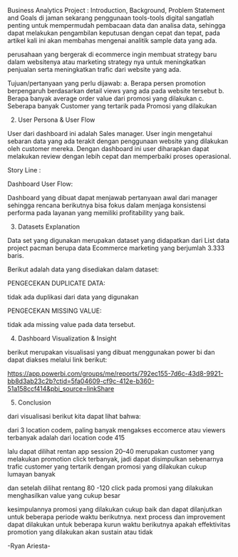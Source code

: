 Business Analytics Project :
Introduction, Background, Problem Statement and Goals
di jaman sekarang penggunaan tools-tools digital sangatlah penting untuk mempermudah pembacaan data dan analisa data, sehingga dapat melakukan pengambilan keputusan dengan cepat dan tepat, pada artikel kali ini akan membahas mengenai analitik sample data yang ada.

perusahaan yang bergerak di ecommerce ingin membuat strategy baru dalam websitenya atau marketing strategy nya untuk meningkatkan penjualan serta meningkatkan trafic dari website yang ada.

Tujuan/pertanyaan yang perlu dijawab:
a. Berapa persen promotion berpengaruh berdasarkan detail views yang ada pada website tersebut
b. Berapa banyak average order value dari promosi yang dilakukan
c. Seberapa banyak Customer yang tertarik pada Promosi yang dilakukan

2. User Persona & User Flow

User dari dashboard ini adalah Sales manager. User ingin mengetahui sebaran data yang ada terakit dengan penggunaan website yang dilakukan oleh customer mereka.
Dengan dashboard ini user diharapkan dapat melakukan review dengan lebih cepat dan memperbaiki proses operasional.

Story Line :


Dashboard User Flow:


Dashboard yang dibuat dapat menjawab pertanyaan awal dari manager sehingga rencana berikutnya bisa fokus dalam menjaga konsistensi performa pada layanan yang memiliki profitability yang baik.

3. Datasets Explanation

Data set yang digunakan merupakan dataset yang didapatkan dari List data project pacman berupa data Ecommerce marketing yang berjumlah 3.333 baris.

Berikut adalah data yang disediakan dalam dataset:


PENGECEKAN DUPLICATE DATA:


tidak ada duplikasi dari data yang digunakan

PENGECEKAN MISSING VALUE:


tidak ada missing value pada data tersebut.

4. Dashboard Visualization & Insight


berikut merupakan visualisasi yang dibuat menggunakan power bi dan dapat diakses melalui link berikut:

https://app.powerbi.com/groups/me/reports/792ec155-7d6c-43d8-9921-bb8d3ab23c2b?ctid=5fa04609-cf9c-412e-b360-51a158ccf414&pbi_source=linkShare

5. Conclusion

dari visualisasi berikut kita dapat lihat bahwa:


dari 3 location codem, paling banyak mengakses eccomerce atau viewers terbanyak adalah dari location code 415


lalu dapat dilihat rentan app session 20–40 merupakan customer yang melakukan promotion click terbanyak, jadi dapat disimpulkan sebenarnya trafic customer yang tertarik dengan promosi yang dilakukan cukup lumayan banyak


dan setelah dilihat rentang 80 -120 click pada promosi yang dilakukan menghasilkan value yang cukup besar

kesimpulannya promosi yang dilakukan cukup baik dan dapat dilanjutkan untuk beberapa periode waktu berikutnya. next process dan improvement dapat dilakukan untuk beberapa kurun waktu berikutnya apakah effektivitas promotion yang dilakukan akan sustain atau tidak

-Ryan Ariesta-





